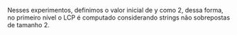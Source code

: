 Nesses experimentos, definimos o valor inicial de y como 2, dessa forma, no primeiro nível o LCP é computado considerando strings não sobrepostas de tamanho 2.